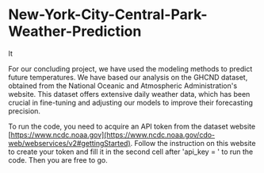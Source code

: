 # New-York-City-Central-Park-Weather-Prediction

It

For our concluding project, we have used the modeling methods to predict future temperatures. We have based our analysis on the GHCND dataset, obtained from the National Oceanic and Atmospheric Administration's website. This dataset offers extensive daily weather data, which has been crucial in fine-tuning and adjusting our models to improve their forecasting precision.

To run the code, you need to acquire an API token from the dataset website [https://www.ncdc.noaa.gov](https://www.ncdc.noaa.gov/cdo-web/webservices/v2#gettingStarted). Follow the instruction on this website to create your token and fill it in the second cell after 'api_key = ' to run the code. Then you are free to go.
